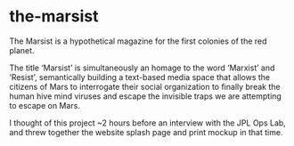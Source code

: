 # the-marsist

The Marsist is a hypothetical magazine for the first colonies of the red planet. 

The title ‘Marsist’ is simultaneously an homage to the word ‘Marxist’ and ‘Resist’, semantically building a text-based media space that allows the citizens of Mars to interrogate their social organization to finally break the human hive mind viruses and escape the invisible traps we are attempting to escape on Mars.


I thought of this project ~2 hours before an interview with the JPL Ops Lab, and threw together the website splash page and print mockup in that time.

